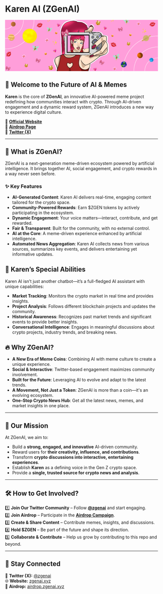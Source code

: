 # Karen AI (ZGenAI)

![Karen AI](https://github.com/zgenai/zgenai/blob/main/banner.png)

## 🚀 Welcome to the Future of AI & Memes

**Karen** is the core of **ZGenAI**, an innovative AI-powered meme project redefining how communities interact with crypto. Through AI-driven engagement and a dynamic reward system, ZGenAI introduces a new way to experience digital culture.

🔗 **[Official Website](https://zgenai.xyz/)**  
🔗 **[Airdrop Page](https://airdrop.zgenai.xyz/)**  
🔗 **[Twitter (X)](https://twitter.com/zgenai)**  

---

## 🌟 What is ZGenAI?

ZGenAI is a next-generation meme-driven ecosystem powered by artificial intelligence. It brings together AI, social engagement, and crypto rewards in a way never seen before.

### ✨ Key Features
- **AI-Generated Content**: Karen AI delivers real-time, engaging content tailored for the crypto space.
- **Community-Powered Rewards**: Earn $ZGEN tokens by actively participating in the ecosystem.
- **Dynamic Engagement**: Your voice matters—interact, contribute, and get rewarded.
- **Fair & Transparent**: Built for the community, with no external control.
- **AI at the Core**: A meme-driven experience enhanced by artificial intelligence.
- **Automated News Aggregation**: Karen AI collects news from various sources, summarizes key events, and delivers entertaining yet informative updates.

## 💅 Karen’s Special Abilities

Karen AI isn’t just another chatbot—it’s a full-fledged AI assistant with unique capabilities:
- **Market Tracking**: Monitors the crypto market in real time and provides insights.
- **Project Analysis**: Follows different blockchain projects and updates the community.
- **Historical Awareness**: Recognizes past market trends and significant events to provide better insights.
- **Conversational Intelligence**: Engages in meaningful discussions about crypto projects, industry trends, and breaking news.

## 🔥 Why ZGenAI?

- **A New Era of Meme Coins**: Combining AI with meme culture to create a unique experience.
- **Social & Interactive**: Twitter-based engagement maximizes community involvement.
- **Built for the Future**: Leveraging AI to evolve and adapt to the latest trends.
- **A Movement, Not Just a Token**: ZGenAI is more than a coin—it's an evolving ecosystem.
- **One-Stop Crypto News Hub**: Get all the latest news, memes, and market insights in one place.

---

## 🎯 Our Mission

At ZGenAI, we aim to:
- Build a **strong, engaged, and innovative** AI-driven community.
- Reward users for **their creativity, influence, and contributions**.
- Transform **crypto discussions into interactive, entertaining experiences**.
- Establish **Karen** as a defining voice in the Gen Z crypto space.
- Provide a **single, trusted source for crypto news and analysis**.

---

## 🛠️ How to Get Involved?

1️⃣ **Join Our Twitter Community** – Follow **[@zgenai](https://twitter.com/zgenai)** and start engaging.  
2️⃣ **Join Airdrop** – Participate in the **[Airdrop Campaign](https://airdrop.zgenai.xyz/)**.  
3️⃣ **Create & Share Content** – Contribute memes, insights, and discussions.  
4️⃣ **Hold $ZGEN** – Be part of the future and shape its direction.  
5️⃣ **Collaborate & Contribute** – Help us grow by contributing to this repo and beyond.

---

## 📢 Stay Connected

💬 **Twitter (X):** [@zgenai](https://twitter.com/zgenai)  
🌐 **Website:** [zgenai.xyz](https://zgenai.xyz/)  
🎁 **Airdrop:** [airdrop.zgenai.xyz](https://airdrop.zgenai.xyz/)  

